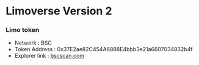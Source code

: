 # Limoverse Version 2

### Limo token

- Network : BSC
- Token Address : 0x37E2ae82C454A6888E4bbb3e21a6607034832b4f
- Explorer link : [bscscan.com](https://bscscan.com/token/0x37E2ae82C454A6888E4bbb3e21a6607034832b4f)
